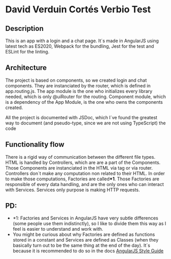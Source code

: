 <h1>David Verduin Cortés Verbio Test</h1>
<h2>Description</h2>
<p>
  This is an app with a login and a chat page. It´s made in AngularJS using latest tech as ES2020, Webpack for the bundling,
  Jest for the test and ESLint for the linting. 
</p>
<h2>Architecture</h2>
<p>
  The project is based on components, so we created login and chat components. They are instanciated by the router, which is defined in app.routing.js.
  The app module is the one who initializes every library needed, which is only @uiRouter for the routing.
  Component module, which is a dependency of the App Module, is the one who owns the components created.
</p>
<p>
  All the project is documented with JSDoc, which I´ve found the greatest way to document (and pseudo-type, since we are not using TypeScript) the code
</p>
<h2>Functionality flow</h2>
<p>
  There is a rigid way of communication between the different file types. 
  HTML is handled by Controllers, which are are a part of the Components. Those Components are instanciated in the HTML via tag or via router.
  Controllers don´t make any computation non related to their HTML. In order to make those computations, Factories are called<strong>*1</strong>. 
  Those Factories are responsible of every data handling, and are the only ones who can interact with Services.
  Services only purpose is making HTTP requests.
</p>

<h2>PD:</h2>
<ul>
  <li>*1: Factories and Services in AngularJS have very subtle differences (some people use them indistinctly), so I like to divide them this way as I feel is 
  easier to understand and work with.</li>
  <li>You might be curious about why Factories are defined as functions stored in a constant and Services are defined as Classes 
  (when they basically turn out to be the same thing at the end of the day). 
  It´s because it is recommended to do so in the docs <a href="https://github.com/johnpapa/angular-styleguide/blob/master/a1/README.md">AngularJS Style Guide</a></li>
</ul>